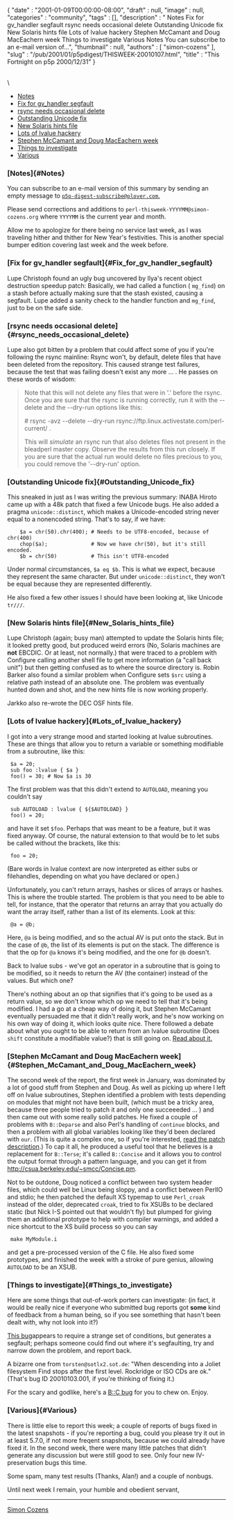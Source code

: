 {
   "date" : "2001-01-09T00:00:00-08:00",
   "draft" : null,
   "image" : null,
   "categories" : "community",
   "tags" : [],
   "description" : " Notes Fix for gv_handler segfault rsync needs occasional delete Outstanding Unicode fix New Solaris hints file Lots of lvalue hackery Stephen McCamant and Doug MacEachern week Things to investigate Various Notes You can subscribe to an e-mail version of...",
   "thumbnail" : null,
   "authors" : [
      "simon-cozens"
   ],
   "slug" : "/pub/2001/01/p5pdigest/THISWEEK-20010107.html",
   "title" : "This Fortnight on p5p 2000/12/31"
}





\
\

-   [Notes](#Notes)
-   [Fix for gv\_handler segfault](#Fix_for_gv_handler_segfault)
-   [rsync needs occasional delete](#rsync_needs_occasional_delete)
-   [Outstanding Unicode fix](#Outstanding_Unicode_fix)
-   [New Solaris hints file](#New_Solaris_hints_file)
-   [Lots of lvalue hackery](#Lots_of_lvalue_hackery)
-   [Stephen McCamant and Doug MacEachern
    week](#Stephen_McCamant_and_Doug_MacEachern_week)
-   [Things to investigate](#Things_to_investigate)
-   [Various](#Various)

### [Notes]{#Notes}

You can subscribe to an e-mail version of this summary by sending an
empty message to
[`p5p-digest-subscribe@plover.com`.](mailto:p5p-digest-subscribe@plover.com)

Please send corrections and additions to
`perl-thisweek-YYYYMM@simon-cozens.org` where `YYYYMM` is the current
year and month.

Allow me to apologize for there being no service last week, as I was
traveling hither and thither for New Year's festivities. This is another
special bumper edition covering last week and the week before.

### [Fix for gv\_handler segfault]{#Fix_for_gv_handler_segfault}

Lupe Christoph found an ugly bug uncovered by Ilya's recent object
destruction speedup patch: Basically, we had called a function (
`mg_find`) on a stash before actually making sure that the stash
existed, causing a segfault. Lupe added a sanity check to the handler
function and `mg_find`, just to be on the safe side.

### [rsync needs occasional delete]{#rsync_needs_occasional_delete}

Lupe also got bitten by a problem that could affect some of you if
you're following the rsync mainline: Rsync won't, by default, delete
files that have been deleted from the repository. This caused strange
test failures, because the test that was failing doesn't exist any more
... . He passes on these words of wisdom:

> Note that this will not delete any files that were in '.' before the
> rsync. Once you are sure that the rsync is running correctly, run it
> with the --delete and the --dry-run options like this:
>
> \# rsync -avz --delete --dry-run
> rsync://ftp.linux.activestate.com/perl-current/ .
>
> This will *simulate* an rsync run that also deletes files not present
> in the bleadperl master copy. Observe the results from this run
> closely. If you are sure that the actual run would delete no files
> precious to you, you could remove the '--dry-run' option.

### [Outstanding Unicode fix]{#Outstanding_Unicode_fix}

This sneaked in just as I was writing the previous summary: INABA Hiroto
came up with a 48k patch that fixed a few Unicode bugs. He also added a
pragma `unicode::distinct`, which makes a Unicode-encoded string never
equal to a nonencoded string. That's to say, if we have:

        $a = chr(50).chr(400); # Needs to be UTF8-encoded, because of chr(400)
        chop($a);              # Now we have chr(50), but it's still encoded.
        $b = chr(50)           # This isn't UTF8-encoded

Under normal circumstances, `$a eq $b`. This is what we expect, because
they represent the same character. But under `unicode::distinct`, they
won't be equal because they are represented differently.

He also fixed a few other issues I should have been looking at, like
Unicode `tr///`.

### [New Solaris hints file]{#New_Solaris_hints_file}

Lupe Christoph (again; busy man) attempted to update the Solaris hints
file; it looked pretty good, but produced weird errors (No, Solaris
machines are **not** EBCDIC. Or at least, not normally.) that were
traced to a problem with Configure calling another shell file to get
more information (a "call back unit") but then getting confused as to
where the source directory is. Robin Barker also found a similar problem
when Configure sets `$src` using a relative path instead of an absolute
one. The problem was eventually hunted down and shot, and the new hints
file is now working properly.

Jarkko also re-wrote the DEC OSF hints file.

### [Lots of lvalue hackery]{#Lots_of_lvalue_hackery}

I got into a very strange mood and started looking at lvalue
subroutines. These are things that allow you to return a variable or
something modifiable from a subroutine, like this:

     $a = 20;
     sub foo :lvalue { $a }
     foo() = 30; # Now $a is 30

The first problem was that this didn't extend to `AUTOLOAD`, meaning you
couldn't say

     sub AUTOLOAD : lvalue { ${$AUTOLOAD} }
     foo() = 20;

and have it set `$foo`. Perhaps that was meant to be a feature, but it
was fixed anyway. Of course, the natural extension to that would be to
let subs be called without the brackets, like this:

     foo = 20;

(Bare words in lvalue context are now interpreted as either subs or
filehandles, depending on what you have declared or open.)

Unfortunately, you can't return arrays, hashes or slices of arrays or
hashes. This is where the trouble started. The problem is that you need
to be able to tell, for instance, that the operator that returns an
array that you actually do want the array itself, rather than a list of
its elements. Look at this:

     @a = @b;

Here, `@a` is being modified, and so the actual AV is put onto the
stack. But in the case of `@b`, the list of its elements is put on the
stack. The difference is that the op for `@a` knows it's being modified,
and the one for `@b` doesn't.

Back to lvalue subs - we've got an operator in a subroutine that is
going to be modified, so it needs to return the AV (the container)
instead of the values. But which one?

There's nothing about an op that signifies that it's going to be used as
a return value, so we don't know which op we need to tell that it's
being modified. I had a go at a cheap way of doing it, but Stephen
McCamant eventually persuaded me that it didn't really work, and he's
now working on his own way of doing it, which looks quite nice. There
followed a debate about what you ought to be able to return from an
lvalue subroutine (Does `shift` constitute a modifiable value?) that is
still going on. [Read about
it.](http://www.xray.mpe.mpg.de/mailing-lists/perl5-porters/2001-01/msg00110.html)

### [Stephen McCamant and Doug MacEachern week]{#Stephen_McCamant_and_Doug_MacEachern_week}

The second week of the report, the first week in January, was dominated
by a lot of good stuff from Stephen and Doug. As well as picking up
where I left off on lvalue subroutines, Stephen identified a problem
with tests depending on modules that might not have been built, (which
must be a tricky area, because three people tried to patch it and only
one succeeeded ... ) and then came out with some really solid patches.
He fixed a couple of problems with `B::Deparse` and also Perl's handling
of `continue` blocks, and then a problem with all global variables
looking like they'd been declared with `our`. (This is quite a complex
one, so if you're interested, [read the patch
description](http://www.xray.mpe.mpg.de/mailing-lists/perl5-porters/2001-01/msg00246.html).)
To cap it all, he produced a useful tool that he believes is a
replacement for `B::Terse`; it's called `B::Concise` and it allows you
to control the output format through a pattern language, and you can get
it from <http://csua.berkeley.edu/~smcc/Concise.pm>.

Not to be outdone, Doug noticed a conflict between two system header
files, which could well be Linux being sloppy, and a conflict between
PerlIO and stdio; he then patched the default XS typemap to use
`Perl_croak` instead of the older, deprecated `croak`, tried to fix
XSUBs to be declared static (but Nick I-S pointed out that wouldn't fly)
but plumped for giving them an additional prototype to help with
compiler warnings, and added a nice shortcut to the XS build process so
you can say

     make MyModule.i

and get a pre-processed version of the C file. He also fixed some
prototypes, and finished the week with a stroke of pure genius, allowing
`AUTOLOAD` to be an XSUB.

### [Things to investigate]{#Things_to_investigate}

Here are some things that out-of-work porters can investigate: (in fact,
it would be really nice if everyone who submitted bug reports got
**some** kind of feedback from a human being, so if you see something
that hasn't been dealt with, why not look into it?)

[This
bug](http://bugs.perl.org/perlbug.cgi?req=bid&amp;amp;amp;bid=20010102.004&amp;amp;amp;range=15148&amp;amp;amp;format=H)appears
to require a strange set of conditions, but generates a segfault;
perhaps someone could find out where it's segfaulting, try and narrow
down the problem, and report back.

A bizarre one from `torsten@sotlx2.sot.de`: "When descending into a
Joliet filesystem Find stops after the first level. Rockridge or ISO CDs
are ok." (That's bug ID 20010103.001, if you're thinking of fixing it.)

For the scary and godlike, here's a [B::C
bug](http://bugs.perl.org/perlbug.cgi?req=bid&amp;amp;amp;bid=20010104.011&amp;amp;amp;range=15148&amp;amp;amp;format=H)
for you to chew on. Enjoy.

### [Various]{#Various}

There is little else to report this week; a couple of reports of bugs
fixed in the latest snapshots - if you're reporting a bug, could you
please try it out in at least 5.7.0, if not more freqent snapshots,
because we could already have fixed it. In the second week, there were
many little patches that didn't generate any discussion but were still
good to see. Only four new IV-preservation bugs this time.

Some spam, many test results (Thanks, Alan!) and a couple of nonbugs.

Until next week I remain, your humble and obedient servant,

------------------------------------------------------------------------

[Simon Cozens](mailto:simon@brecon.co.uk)


